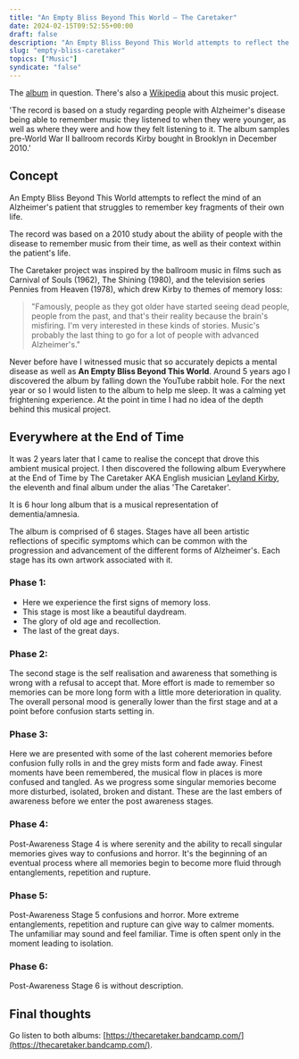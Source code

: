 ```yaml
---
title: "An Empty Bliss Beyond This World — The Caretaker"
date: 2024-02-15T09:52:55+00:00
draft: false
description: "An Empty Bliss Beyond This World attempts to reflect the mind of an Alzheimer's patient that struggles to remember key fragments of their own life."
slug: "empty-bliss-caretaker"
topics: ["Music"]
syndicate: "false"
---
```


The [album](https://www.youtube.com/watch?v=LL998ajnjN4) in question. There's also a [Wikipedia](https://en.wikipedia.org/wiki/An_Empty_Bliss_Beyond_This_World) about this music project.

'The record is based on a study regarding people with Alzheimer's disease being able to remember music they listened to when they were younger, as well as where they were and how they felt listening to it. The album samples pre-World War II ballroom records Kirby bought in Brooklyn in December 2010.'

## Concept

An Empty Bliss Beyond This World attempts to reflect the mind of an Alzheimer's patient that struggles to remember key fragments of their own life.

The record was based on a 2010 study about the ability of people with the disease to remember music from their time, as well as their context within the patient's life.

The Caretaker project was inspired by the ballroom music in films such as Carnival of Souls (1962), The Shining (1980), and the television series Pennies from Heaven (1978), which drew Kirby to themes of memory loss:

> "Famously, people as they got older have started seeing dead people, people from the past, and that's their reality because the brain's misfiring. I'm very interested in these kinds of stories. Music's probably the last thing to go for a lot of people with advanced Alzheimer's."

Never before have I witnessed music that so accurately depicts a mental disease as well as **An Empty Bliss Beyond This World**. Around 5 years ago I discovered the album by falling down the YouTube rabbit hole. For the next year or so I would listen to the album to help me sleep. It was a calming yet frightening experience. At the point in time I had no idea of the depth behind this musical project.

## Everywhere at the End of Time

It was 2 years later that I came to realise the concept that drove this ambient musical project. I then discovered the following album Everywhere at the End of Time by The Caretaker AKA English musician [Leyland Kirby](https://www.discogs.com/artist/1550794-Leyland-Kirby), the eleventh and final album under the alias 'The Caretaker'.

It is 6 hour long album that is a musical representation of dementia/amnesia.

The album is comprised of 6 stages. Stages have all been artistic reflections of specific symptoms which can be common with the progression and advancement of the different forms of Alzheimer's. Each stage has its own artwork associated with it.

### Phase 1:

- Here we experience the first signs of memory loss.
- This stage is most like a beautiful daydream.
- The glory of old age and recollection.
- The last of the great days.

### Phase 2:

The second stage is the self realisation and awareness that something is wrong with a refusal to accept that. More effort is made to remember so memories can be more long form with a little more deterioration in quality. The overall personal mood is generally lower than the first stage and at a point before confusion starts setting in.

### Phase 3:

Here we are presented with some of the last coherent memories before confusion fully rolls in and the grey mists form and fade away. Finest moments have been remembered, the musical flow in places is more confused and tangled. As we progress some singular memories become more disturbed, isolated, broken and distant. These are the last embers of awareness before we enter the post awareness stages.

### Phase 4:

Post-Awareness Stage 4 is where serenity and the ability to recall singular memories gives way to confusions and horror. It's the beginning of an eventual process where all memories begin to become more fluid through entanglements, repetition and rupture.

### Phase 5:

Post-Awareness Stage 5 confusions and horror. More extreme entanglements, repetition and rupture can give way to calmer moments. The unfamiliar may sound and feel familiar. Time is often spent only in the moment leading to isolation.

### Phase 6:

Post-Awareness Stage 6 is without description.

## Final thoughts

Go listen to both albums: [https://thecaretaker.bandcamp.com/](https://thecaretaker.bandcamp.com/).
